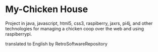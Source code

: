# My-Chicken House

Project in java, javascript, html5, css3, raspiberry, jaxrs, pi4j, and other technologies for managing a chicken coop over the web and using raspiberrypi.

translated to English by RetroSoftwareRepository

